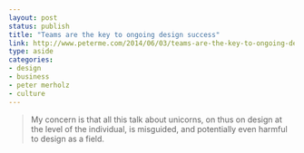 ```yaml
---
layout: post
status: publish
title: "Teams are the key to ongoing design success"
link: http://www.peterme.com/2014/06/03/teams-are-the-key-to-ongoing-design-success/
type: aside
categories:
- design
- business
- peter merholz
- culture
---
```


> My concern is that all this talk about unicorns, on thus on design at the level of the individual, is misguided, and potentially even harmful to design as a field.

